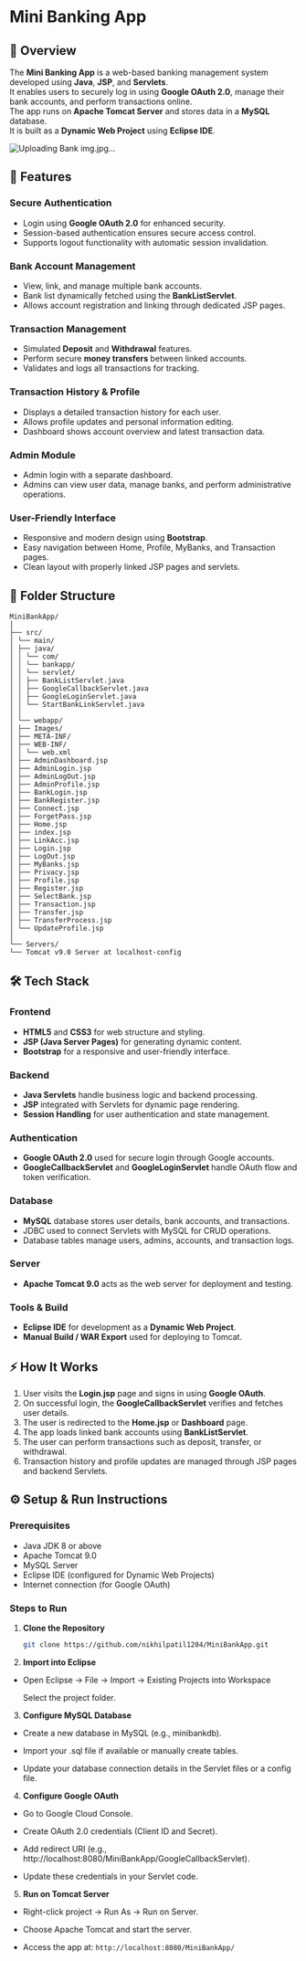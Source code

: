 # Mini Banking App

## 🧾 Overview
The **Mini Banking App** is a web-based banking management system developed using **Java**, **JSP**, and **Servlets**.  
It enables users to securely log in using **Google OAuth 2.0**, manage their bank accounts, and perform transactions online.  
The app runs on **Apache Tomcat Server** and stores data in a **MySQL** database.  
It is built as a **Dynamic Web Project** using **Eclipse IDE**.

![Uploading Bank img.jpg…]()


## 🚀 Features
### Secure Authentication
- Login using **Google OAuth 2.0** for enhanced security.
- Session-based authentication ensures secure access control.
- Supports logout functionality with automatic session invalidation.

### Bank Account Management
- View, link, and manage multiple bank accounts.
- Bank list dynamically fetched using the **BankListServlet**.
- Allows account registration and linking through dedicated JSP pages.

### Transaction Management
- Simulated **Deposit** and **Withdrawal** features.
- Perform secure **money transfers** between linked accounts.
- Validates and logs all transactions for tracking.

### Transaction History & Profile
- Displays a detailed transaction history for each user.
- Allows profile updates and personal information editing.
- Dashboard shows account overview and latest transaction data.

### Admin Module
- Admin login with a separate dashboard.
- Admins can view user data, manage banks, and perform administrative operations.

### User-Friendly Interface
- Responsive and modern design using **Bootstrap**.
- Easy navigation between Home, Profile, MyBanks, and Transaction pages.
- Clean layout with properly linked JSP pages and servlets.

## 📁 Folder Structure 
```
MiniBankApp/
│
├── src/
│ └── main/
│ ├── java/
│ │ └── com/
│ │ └── bankapp/
│ │ └── servlet/
│ │ ├── BankListServlet.java
│ │ ├── GoogleCallbackServlet.java
│ │ ├── GoogleLoginServlet.java
│ │ └── StartBankLinkServlet.java
│ │
│ └── webapp/
│ ├── Images/
│ ├── META-INF/
│ ├── WEB-INF/
│ │ └── web.xml
│ ├── AdminDashboard.jsp
│ ├── AdminLogin.jsp
│ ├── AdminLogOut.jsp
│ ├── AdminProfile.jsp
│ ├── BankLogin.jsp
│ ├── BankRegister.jsp
│ ├── Connect.jsp
│ ├── ForgetPass.jsp
│ ├── Home.jsp
│ ├── index.jsp
│ ├── LinkAcc.jsp
│ ├── Login.jsp
│ ├── LogOut.jsp
│ ├── MyBanks.jsp
│ ├── Privacy.jsp
│ ├── Profile.jsp
│ ├── Register.jsp
│ ├── SelectBank.jsp
│ ├── Transaction.jsp
│ ├── Transfer.jsp
│ ├── TransferProcess.jsp
│ └── UpdateProfile.jsp
│
└── Servers/
└── Tomcat v9.0 Server at localhost-config
```

## 🛠 Tech Stack

### Frontend
- **HTML5** and **CSS3** for web structure and styling.  
- **JSP (Java Server Pages)** for generating dynamic content.  
- **Bootstrap** for a responsive and user-friendly interface.

### Backend
- **Java Servlets** handle business logic and backend processing.  
- **JSP** integrated with Servlets for dynamic page rendering.  
- **Session Handling** for user authentication and state management.

### Authentication
- **Google OAuth 2.0** used for secure login through Google accounts.  
- **GoogleCallbackServlet** and **GoogleLoginServlet** handle OAuth flow and token verification.

### Database
- **MySQL** database stores user details, bank accounts, and transactions.  
- JDBC used to connect Servlets with MySQL for CRUD operations.  
- Database tables manage users, admins, accounts, and transaction logs.

### Server
- **Apache Tomcat 9.0** acts as the web server for deployment and testing.

### Tools & Build
- **Eclipse IDE** for development as a **Dynamic Web Project**.  
- **Manual Build / WAR Export** used for deploying to Tomcat.

## ⚡ How It Works
1. User visits the **Login.jsp** page and signs in using **Google OAuth**.  
2. On successful login, the **GoogleCallbackServlet** verifies and fetches user details.  
3. The user is redirected to the **Home.jsp** or **Dashboard** page.  
4. The app loads linked bank accounts using **BankListServlet**.  
5. The user can perform transactions such as deposit, transfer, or withdrawal.  
6. Transaction history and profile updates are managed through JSP pages and backend Servlets.

## ⚙️ Setup & Run Instructions

### Prerequisites
- Java JDK 8 or above  
- Apache Tomcat 9.0  
- MySQL Server  
- Eclipse IDE (configured for Dynamic Web Projects)  
- Internet connection (for Google OAuth)

### Steps to Run
1. **Clone the Repository**
 
   ```bash
   git clone https://github.com/nikhilpatil1204/MiniBankApp.git 
3. **Import into Eclipse**

- Open Eclipse → File → Import → Existing Projects into Workspace

  Select the project folder.

3. **Configure MySQL Database**

- Create a new database in MySQL (e.g., minibankdb).

- Import your .sql file if available or manually create tables.

- Update your database connection details in the Servlet files or a config file.

4. **Configure Google OAuth**

- Go to Google Cloud Console.

- Create OAuth 2.0 credentials (Client ID and Secret).

- Add redirect URI (e.g., http://localhost:8080/MiniBankApp/GoogleCallbackServlet).

- Update these credentials in your Servlet code.

5. **Run on Tomcat Server**

- Right-click project → Run As → Run on Server.

- Choose Apache Tomcat and start the server.

- Access the app at:  ``` http://localhost:8080/MiniBankApp/ ```
